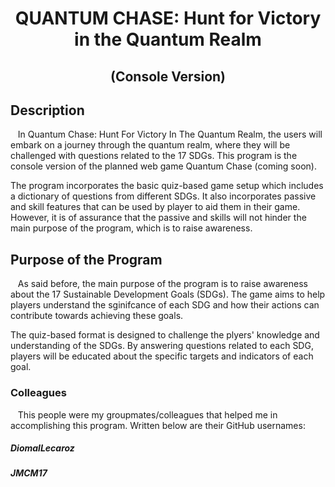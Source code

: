 <h1 align = "center"> QUANTUM CHASE: Hunt for Victory in the Quantum Realm </h1>
<h2 align = "center">(Console Version)</h2>

<h2 id = "description">Description</h2>
<p>&nbsp;&nbsp;&nbsp;In Quantum Chase: Hunt For Victory In The Quantum Realm, the users will embark on a journey through the quantum realm, where they will be challenged with questions related to the 17 SDGs. This program is the console version of the planned web game Quantum Chase (coming soon).</p>
<p>The program incorporates the basic quiz-based game setup which includes a dictionary of questions from different SDGs. It also incorporates passive and skill features that can be used by player to aid them in their game. However, it is of assurance that the passive and skills will not hinder the main purpose of the program, which is to raise awareness.

<h2 id = "purpose">Purpose of the Program</h2>
<p>&nbsp;&nbsp;&nbsp;As said before, the main purpose of the program is to raise awareness about the 17 Sustainable Development Goals (SDGs). The game aims to help players understand the sginifcance of each SDG and how their actions can contribute towards achieving these goals.</p>
<p>The quiz-based format is designed to challenge the plyers' knowledge and understanding of the SDGs. By answering questions related to each SDG, players will be educated about the specific targets and indicators of each goal.</p>

<h3 id = "colleagues">Colleagues</h3>
<p>&nbsp;&nbsp;&nbsp;This people were my groupmates/colleagues that helped me in accomplishing this program. Written below are their GitHub usernames:</p>
<h5>DiomalLecaroz</h5>
<h5>JMCM17</h5>
